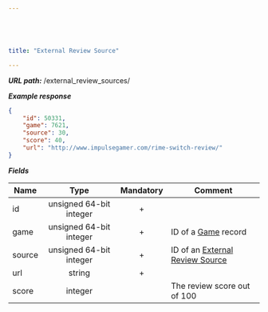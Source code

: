 ```yaml
---





title: "External Review Source"

---
```


***URL path:*** /external_review_sources/

***Example response***

```json
{
    "id": 50331,
    "game": 7621,
    "source": 30,
    "score": 40,
    "url": "http://www.impulsegamer.com/rime-switch-review/"
}
```

***Fields***

| Name            | Type                    | Mandatory | Comment |
| --------------- |:-----------------------:|:---------:| ------- |
| id              | unsigned 64-bit integer |     +     ||
| game            | unsigned 64-bit integer |     +     | ID of a [Game](../game) record |
| source          | unsigned 64-bit integer |     +     | ID of an [External Review Source](../external-review-source) |
| url             | string                  |     +     ||
| score           | integer                 |           | The review score out of 100 |
